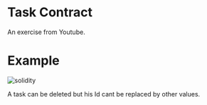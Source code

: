 # Task Contract

An exercise from Youtube.

# Example
![solidity](https://user-images.githubusercontent.com/68362755/126854898-a71f9534-5a6b-434f-a386-08093631ac1f.png)

A task can be deleted but his Id cant be replaced by other values.
